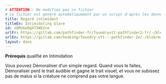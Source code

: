 ```yaml
---
# ATTENTION : Ne modifiez pas ce fichier
# Ce fichier est généré automatiquement par un script d'après les données du module Foundry VTT officiel et de sa traduction
title: Regard intimidant
titleEn: Intimidating Glare
id: xQMz6eDgX75WX2ce
urlFr: https://gitlab.com/pathfinder-fr/foundryvtt-pathfinder2-fr/-/blob/master/data/feats/xQMz6eDgX75WX2ce.htm
urlEn: https://gitlab.com/hooking/foundry-vtt---pathfinder-2e/-/blob/master/packs/data/feats.db/intimidating-glare.json
layout: dons
---
```

**Prérequis** qualifié en Intimidation

Vous pouvez Démoraliser d’un simple regard. Quand vous le faites, Démoraliser perd le trait audible et gagne le trait visuel, et vous ne subissez pas de malus si la créature ne comprend pas votre langue.
